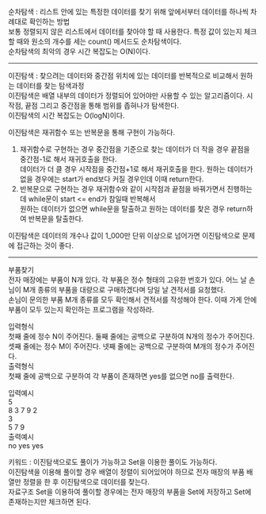 순차탐색 : 리스트 안에 있는 특정한 데이터를 찾기 위해 앞에서부터 데이터를 하나씩 차례대로 확인하는 방법  
보통 정렬되지 않은 리스트에서 데이터를 찾아야 할 때 사용한다. 특정 값이 있는지 체크할 때와 원소의 개수를 세는 count() 메서드도 순차탐색이다.    
순차탐색의 최악의 경우 시간 복잡도는 O(N)이다.  

------------------------------------------------------------------------------------------------------------------------  

이진탐색 : 찾으려는 데이터와 중간점 위치에 있는 데이터를 반복적으로 비교해서 원하는 데이터를 찾는 탐색과정  
이진탐색은 배열 내부의 데이터가 정렬되어 있어야만 사용할 수 있는 알고리즘이다. 시작점, 끝점 그리고 중간점을 통해 범위를 좁혀나가 탐색한다.  
이진탐색의 시간 복잡도는 O(logN)이다.  

이진탐색은 재귀함수 또는 반복문을 통해 구현이 가능하다.  
1. 재귀함수로 구현하는 경우 중간점을 기준으로 찾는 데이터가 더 작을 경우 끝점을 중간점-1로 해서 재귀호출을 한다.  
데이터가 더 클 경우 시작점을 중간점+1로 해서 재귀호출을 한다. 원하는 데이터가 없을 경우에는 start가 end보다 커질 경우인데 이때 return한다.  
2. 반복문으로 구현하는 경우 재귀함수와 같이 시작점과 끝점을 바꿔가면서 진행하는데 while문이 start <= end가 참일때 반복해서  
원하는 데이터가 없으면 while문을 탈출하고 원하는 데이터를 찾은 경우 return하여 반복문을 탈출한다.  

이진탐색은 데이터의 개수나 값이 1_000만 단위 이상으로 넘어가면 이진탐색으로 문제에 접근하는 것이 좋다.

------------------------------------------------------------------------------------------------------------------------  

부품찾기  
전자 매장에는 부품이 N개 있다. 각 부품은 정수 형태의 고유한 번호가 있다. 어느 날 손님이 M개 종류의 부품을 대량으로 구매하겠다며 당일 날 견적서를 요청했다.  
손님이 문의한 부품 M개 종류를 모두 확인해서 견적서를 작성해야 한다. 이때 가게 안에 부품이 모두 있는지 확인하는 프로그램을 작성하라.  

입력형식  
첫째 줄에 정수 N이 주어진다. 둘째 줄에는 공백으로 구분하여 N개의 정수가 주어진다.  
셋째 줄에는 정수 M이 주어진다. 넷째 줄에는 공백으로 구분하여 M개의 정수가 주어진다.  
출력형식  
첫째 줄에 공백으로 구분하여 각 부품이 존재하면 yes를 없으면 no를 출력한다.  

입력예시  
5  
8 3 7 9 2  
3  
5 7 9  
출력예시  
no yes yes  

키워드 : 이진탐색으로도 풀이가 가능하고 Set을 이용한 풀이도 가능하다.  
이진탐색을 이용해 풀이할 경우 배열이 정렬이 되어있어야 하므로 전자 매장의 부품 배열만 정렬을 한 후 이진탐색으로 데이터를 찾는다.  
자료구조 Set을 이용하여 풀이할 경우에는 전자 매장의 부품을 Set에 저장하고 Set에 존재하는지만 체크하면 된다.  
